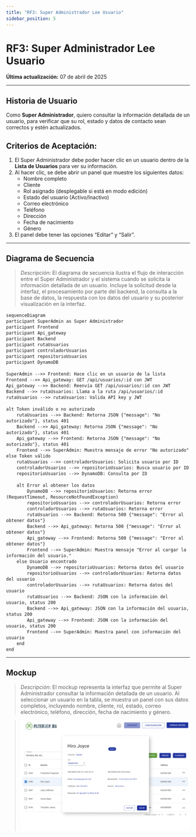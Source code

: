 ```yaml
---
title: "RF3: Super Administrador Lee Usuario"
sidebar_position: 5
---
```


# RF3: Super Administrador Lee Usuario

**Última actualización:** 07 de abril de 2025

---

## Historia de Usuario

Como **Super Administrador**, quiero consultar la información detallada de un usuario, para verificar que su rol, estado y datos de contacto sean correctos y estén actualizados.

## **Criterios de Aceptación:**

1. El Super Administrador debe poder hacer clic en un usuario dentro de la **Lista de Usuarios** para ver su información.
2. Al hacer clic, se debe abrir un panel que muestre los siguientes datos:
   - Nombre completo
   - Cliente
   - Rol asignado (desplegable si está en modo edición)
   - Estado del usuario (Activo/Inactivo)
   - Correo electrónico
   - Teléfono
   - Dirección
   - Fecha de nacimiento
   - Género
3. El panel debe tener las opciones “Editar” y “Salir”.

---

## **Diagrama de Secuencia**

> _Descripción_: El diagrama de secuencia ilustra el flujo de interacción entre el Super Administrador y el sistema cuando se solicita la información detallada de un usuario. Incluye la solicitud desde la interfaz, el procesamiento por parte del backend, la consulta a la base de datos, la respuesta con los datos del usuario y su posterior visualización en la interfaz.

```mermaid
sequenceDiagram
participant SuperAdmin as Super Administrador
participant Frontend
participant Api_gateway
participant Backend
participant rutaUsuarios
participant controladorUsuarios
participant repositorioUsuarios
participant DynamoDB

SuperAdmin -->> Frontend: Hace clic en un usuario de la lista
Frontend -->> Api_gateway: GET /api/usuarios/:id con JWT
Api_gateway -->> Backend: Reenvía GET /api/usuarios/:id con JWT
Backend -->> rutaUsuarios: Llama a la ruta /api/usuarios/:id
rutaUsuarios -->> rutaUsuarios: Valida API key y JWT

alt Token inválido o no autorizado
    rutaUsuarios -->> Backend: Retorna JSON {"message": "No autorizado"}, status 401
    Backend -->> Api_gateway: Retorna JSON {"message": "No autorizado"}, status 401
    Api_gateway -->> Frontend: Retorna JSON {"message": "No autorizado"}, status 401
    Frontend -->> SuperAdmin: Muestra mensaje de error "No autorizado"
else Token válido
    rutaUsuarios -->> controladorUsuarios: Solicita usuario por ID
    controladorUsuarios -->> repositorioUsuarios: Busca usuario por ID
    repositorioUsuarios -->> DynamoDB: Consulta por ID

    alt Error al obtener los datos
        DynamoDB -->> repositorioUsuarios: Retorna error (RequestTimeout, ResourceNotFoundException)
        repositorioUsuarios -->> controladorUsuarios: Retorna error
        controladorUsuarios -->> rutaUsuarios: Retorna error
        rutaUsuarios -->> Backend: Retorna 500 {"message": "Error al obtener datos"}
        Backend -->> Api_gateway: Retorna 500 {"message": "Error al obtener datos"}
        Api_gateway -->> Frontend: Retorna 500 {"message": "Error al obtener datos"}
        Frontend -->> SuperAdmin: Muestra mensaje "Error al cargar la información del usuario."
    else Usuario encontrado
        DynamoDB -->> repositorioUsuarios: Retorna datos del usuario
        repositorioUsuarios -->> controladorUsuarios: Retorna datos del usuario
        controladorUsuarios -->> rutaUsuarios: Retorna datos del usuario
        rutaUsuarios -->> Backend: JSON con la información del usuario, status 200
        Backend -->> Api_gateway: JSON con la información del usuario, status 200
        Api_gateway -->> Frontend: JSON con la información del usuario, status 200
        Frontend -->> SuperAdmin: Muestra panel con información del usuario
    end
end
```


---

## **Mockup**

> _Descripción_: El mockup representa la interfaz que permite al Super Administrador consultar la información detallada de un usuario. Al seleccionar un usuario en la tabla, se muestra un panel con sus datos completos, incluyendo nombre, cliente, rol, estado, correo electrónico, teléfono, dirección, fecha de nacimiento y género.

> ![Interfaz de leer usuario](mockupLeerUsuario.png)
